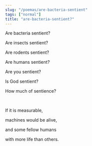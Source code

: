 ```yaml
---
slug: "/poemas/are-bacteria-sentient"
tags: ["normal"]
title: "are-bacteria-sentient?"
---
```

Are bacteria sentient?

Are insects sentient?

Are rodents sentient?

Are humans sentient?

Are you sentient?

Is God sentient?

How much of sentience?

&nbsp;

If it is measurable,

machines would be alive,

and some fellow humans

with more life than others.